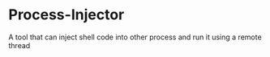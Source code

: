 # Process-Injector
A tool that can inject shell code into other process and run it using a remote thread
